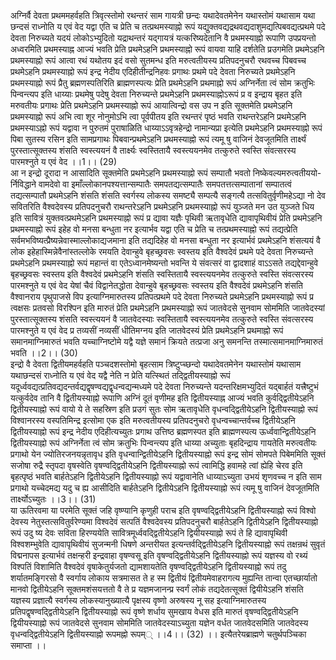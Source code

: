 

  
अग्निर्वै देवता प्रथममहर्वहति त्रिवृत्स्तोमो रथन्तरं साम गायत्री छन्दः यथादेवतमेनेन यथास्तोमं यथासाम यथा छन्दसं राध्नोति य एवं वेद यद्वा एति च प्रेति च तत्प्रथमस्याह्नो रूपं यद्युक्तवद्यद्रथवद्यदाशुमद्यत्पिबवद्यत्प्रथमे पदे देवता निरुच्यते यदयं लोकोऽभ्युदितो यद्राथन्तरं यद्गायत्रं यत्करिष्यदेतानि वै प्रथमस्याह्नो रूपाणि उपप्रयन्तो अध्वरमिति प्रथमस्याह्न आज्यं भवति प्रेति प्रथमेऽहनि प्रथमस्याह्नो रूपं वायवा याहि दर्शतेति प्रउगमेति प्रथमेऽहनि प्रथमस्याह्नो रूपं आत्वा रथं यथोतय इदं वसो सुतमन्ध इति मरुत्वतीयस्य प्रतिपदनुचरौ रथवच्च पिबवच्च प्रथमेऽहनि प्रथमस्याह्नो रूपं इन्द्र नेदीय एदिहीतीन्द्रनिहवः प्रगाथः प्रथमे पदे देवता निरुच्यते प्रथमेऽहनि प्रथमस्याह्नो रूपं प्रैतु ब्रह्मणस्पतिरिति ब्राह्मणस्पत्यः प्रेति प्रथमेऽहनि प्रथमाह्नो रूपं अग्निर्नेता त्वं सोम क्रतुभिः पिन्वन्त्यप इति धाय्याः प्रथमेषु पदेषु देवता निरुच्यन्ते प्रथमेऽहनि प्रथमस्याह्नोऽरूपं प्र व इन्द्राय बृहत इति मरुवतीयः प्रगाथः प्रेति प्रथमेऽहनि प्रथमस्याह्नो रूपं आयात्विन्द्रो वस उप न इति सूक्तमेति प्रथमेऽहनि प्रथमस्याह्नो रूपं अभि त्वा शूर नोनुमोऽभि त्वा पूर्वपीतय इति रथन्तरं पृष्ठं भवति राथन्तरेऽहनि प्रथमेऽहनि प्रथमस्याऽह्नो रूपं यद्वावा न पुरुतमं पुराषाळिति धाय्याऽऽवृत्रहेन्द्रो नामान्यप्रा इत्येति प्रथमेऽहनि प्रथमस्याह्नो रूपं पिबा सुतस्य रसिन इति सामप्रगाथः पिबवान्प्रथमेऽहनि प्रथमस्याह्नो रूपं त्यमू षु वाजिनं देवजूतमिति तार्क्ष्यं पुरस्तात्सूक्तस्य शंसति स्वस्त्ययनं वै तार्क्ष्यः स्वस्तितायै स्वस्त्ययनमेव तत्कुरुते स्वस्ति संवत्सरस्य पारमश्नुते य एवं वेद ।।1।। (29)  
आ न इन्द्रो दूरादा न आसादिति सूक्तमेति प्रथमेऽहनि प्रथमस्याह्नो रूपं सम्पातौ भवतो निष्केवल्यमरुत्वतीययो- र्निविद्धाने वामदेवो वा इमाँल्लोकानपश्यत्तान्सम्पातैः समपतद्यत्सम्पातैः समपतत्तत्सम्पातानां सम्पातत्वं तद्यत्सम्पातौ प्रथमेऽहनि शंसति शंसति स्वर्गस्य लोकस्य समष्ट्यै सम्पत्यै सङ्गत्यै तत्सवितुर्वृणीमहेऽद्या नो देव सवितरिति वैश्वदेवस्य प्रतिपदनुचरौ राथन्तरेऽहनि प्रथमेऽहनि प्रथमस्याह्नो रूपं युञ्जते मन उत युञ्जते धिय इति सावित्रं युक्तवत्प्रथमेऽहनि प्रथमस्याह्नो रूपं प्र द्यावा यज्ञैः पृथिवी ऋतावृधेति द्यावापृथिवीयं प्रेति प्रथमेऽहनि प्रथमस्याह्नो रूपं इहेह वो मनसा बन्धुता नर इत्यार्भव यद्वा एति च प्रेति च तत्प्रथमस्याह्नो रूपं तद्यत्प्रेति सर्वमभविष्यत्प्रैष्यन्नेवास्माल्लोकाद्यजमाना इति तद्यदिहेह वो मनसा बन्धुता नर इत्यार्भवं प्रथमेऽहनि शंसत्ययं वै लोक इहेहास्मिन्नेवैनांस्तल्लोके रमयति देवान्हुवे बृहच्छ्रवसः स्वस्तय इति वैश्वदेवं प्रथमे पदे देवता निरुच्यन्ते प्रथमेऽहनि प्रथमस्याह्नो रूपं महान्तं वा एतेऽध्वानमेष्यन्तो भवन्ति ये संवत्सरं वा द्वादशाहं वाऽऽसते तद्यद्देवान्हुवे बृहच्छ्रवसः स्वस्तय इति वैश्वदेवं प्रथमेऽहनि शंसति स्वस्तितायै स्वस्त्ययनमेव तत्कुरुते स्वस्ति संवत्सरस्य पारमश्नुते य एवं वेद येषां चैवं विद्वानेतद्धोता देवान्हुवे बृहच्छ्रवसः स्वस्तय इति वैश्वदेवं प्रथमेऽहनि शंसति वैश्वानराय पृथुपाजसे विप इत्याग्निमारुतस्य प्रतिपत्प्रथमे पदे देवता निरुच्यते प्रथमेऽहनि प्रथमस्याह्नो रूपं प्र त्वक्षसः प्रतवसो विरश्पिन इति मारुतं प्रेति प्रथमेऽहनि प्रथमस्याह्नो रूपं जातवेदसे सुनवाम सोममिति जातवेदस्यां पुरस्तात्सूक्तस्य शंसति स्वस्त्ययनं वै जातवेदस्याः स्वस्तितायै स्वस्त्ययनमेव तत्कुरुते स्वस्ति संवत्सरस्य पारमश्नुते य एवं वेद प्र तव्यसीं नव्यसीं धीतिमग्नय इति जातवेदस्यं प्रेति प्रथमेऽहनि प्रथमाह्नो रूपं समानमाग्निमारुतं भवति यच्चाग्निष्टोमे यद्वै यज्ञे समानं क्रियते तत्प्रजा अनु समनन्ति तस्मात्समानमाग्निमारुतं भवति ।।2।। (30)  
इन्द्रो वै देवता द्वितीयमहर्वहति पञ्चदशस्तोमो बृहत्साम त्रिष्टुप्च्छन्दो यथादेवतमेनेन यथास्तोमं यथासाम यथाछन्दसं राध्नोति य एवं वेद यद्वै नेति न प्रेति यत्स्थितं तद्द्वितीयस्याह्नो रूपं यदूर्ध्ववद्यत्प्रतिवद्यदन्तर्वद्यद्वृषण्वद्यद्वृधन्वद्यन्मध्यमे पदे देवता निरुच्यन्ते यदन्तरिक्षमभ्युदितं यद्बार्हतं यत्त्रैष्टुभं यत्कुर्वदेव तानि वै द्वितीयस्याह्नो रूपाणि अग्निं दूतं वृणीमह इति द्वितीयस्याह्न आज्यं भवति कुर्वद्द्वितीयेऽहनि द्वितीयस्याह्नो रूपं वायो ये ते सहस्रिण इति प्रउगं सुतः सोम ऋतावृधेति वृधन्वद्द्वितीयेऽहनि द्वितीयस्याह्नो रूपं विश्वानरस्य वस्पतिमिन्द्र इत्सोमा एक इति मरुत्वतीयस्य प्रतिपदनुचरो वृधन्वच्चान्तर्वच्च द्वितीयेऽहनि द्वितीयस्याह्नो रूपं इन्द्र नेदीय एदिहीत्यच्युतः प्रगाथ उत्तिष्ठ ब्रह्मणस्पत इति ब्राह्मणस्पत्य ऊर्ध्ववान्द्वितीयेऽहनि द्वितीयस्याह्नो रूपं अग्निर्नेता त्वं सोम क्रतुभिः पिन्वन्त्यप इति धाय्या अच्युताः बृहदिन्द्राय गायतेति मरुत्वतीयः प्रगाथो येन ज्योतिरजनयन्नृतावृध इति वृधन्वान्द्वितीयेऽहनि द्वितीयस्याह्नो रूपं इन्द्र सोमं सोमपते पिबेममिति सूक्तं सजोषा रुद्रै स्तृपदा वृषस्वेति वृषण्वद्द्वितीयेऽहनि द्वितीयस्याह्नो रूपं त्वामिद्धि हवामहे त्वां ह्येहि चेरव इति बृहत्पृष्ठं भवति बार्हतेऽहनि द्वितीयेऽहनि द्वितीयस्याह्नो रूपं यद्वावानेति धाय्याऽच्युता उभयं शृणवच्च न इति साम प्रगाथो यच्चेदमद्य यदु च ह्य आसीदिति बार्हतेऽहनि द्वितीयेऽहनि द्वितीयस्याह्नो रूपं त्यमू षु वाजिनं देवजूतमिति तार्क्ष्योऽच्युतः ।।3।। (31)  
या ऊतिरवमा या परमेति सूक्तं जहि वृष्ण्यानि कृणुही पराच इति वृषण्वद्द्वितीयेऽहनि द्वितीयस्याह्नो रूपं विश्वो देवस्य नेतुस्तत्सवितुर्वरेण्यमा विश्वदेवं सत्पतिं वैश्वदेवस्य प्रतिपदनुचरौ बार्हतेऽहनि द्वितीयेऽहनि द्वितीयस्याह्नो रूपं उदु ष्य देवः सविता हिरण्ययेति सावित्रमूर्ध्ववद्द्वितीयेऽहनि द्वियीयस्याह्नो रूपं ते हि द्यावापृथिवी विश्वशम्भुवेति द्यावापृथिवीयं सुजन्मनी धिषणे अन्तरीयत इत्यन्तर्वद्द्वितीयेऽहनि द्वितीयस्याह्नो रूपं तक्षन्रथं सुवृतं विद्मनापस इत्यार्भवं तक्षन्हरी इन्द्रवाहा वृषण्वसू इति वृषण्वद्द्वितीयेऽहनि द्वितीयस्याह्नो रूपं यज्ञस्य वो रथ्यं विश्पतिं विशामिति वैश्वदेवं वृषाकेतुर्यजतो द्यामशायतेति वृषण्वद्द्वितीयेऽहनि द्वितीयस्याह्नो रूपं तदु शर्यातमङ्गिरसो वै स्वर्गाय लोकाय सत्रमासत ते ह स्म द्वितीयं द्वितीयमेवाहरागत्य मुह्यन्ति तान्वा एतच्छार्यातो मानवो द्वितीयेऽहनि सूक्तमशंसयत्ततो वै ते प्र यज्ञमजानन्प्र स्वर्गं लोकं तद्यदेतत्सूक्तं द्वियीयेऽहनि शंसति यज्ञस्य प्रज्ञात्यै स्वर्गस्य लोकस्यानुख्यात्यै पृक्षस्य वृष्णो अरुषस्य नू सह इत्याग्निमारुतस्य प्रतिपद्वृषण्वद्द्वितीयेऽहनि द्वितीयस्याह्नो रूपं वृष्णे शर्धाय सुमखाय वेधस इति मारुतं वृषण्वद्द्वितीयेऽहनि द्वियीयस्याह्नो रूपं जातवेदसे सुनवाम सोममिति जातवेदस्याऽच्युता यज्ञेन वर्धत जातवेदसमिति जातवेदस्य वृधन्वद्द्वितीयेऽहनि द्वितीयस्याह्नो रूपमह्नो रूपम्् ।।4।। (32) ।। इत्यैतरेयब्राह्मणे चतुर्थपञ्चिका समाप्ता ।।  
